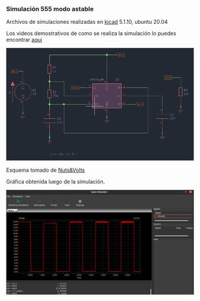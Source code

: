 ### Simulación 555 modo astable
Archivos de simulaciones realizadas en [kicad](https://www.kicad.org/) 5.1.10, ubuntu 20.04

Los videos demostrativos de como se realiza la simulación lo puedes encontrar [aqui](https://www.instagram.com/tv/CQ2EBX4ALtt/?utm_source=ig_web_copy_link)

![alt text](https://github.com/jlaica/555-modo-astable/blob/main/esquema.png)

Esquema tomado de [Nuts&Volts](https://www.nutsvolts.com/magazine/article/555-astable-circuits)

Gráfica obtenida luego de la simulación. 

![alt text](https://github.com/jlaica/555-modo-astable/blob/main/grafica_se%C3%B1al.png)

